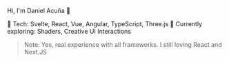 Hi, I'm Daniel Acuña 👋

🔧 Tech: Svelte, React, Vue, Angular, TypeScript, Three.js
🌱 Currently exploring: Shaders, Creative UI Interactions

> Note: Yes, real experience with all frameworks. I still loving React and Next.JS
